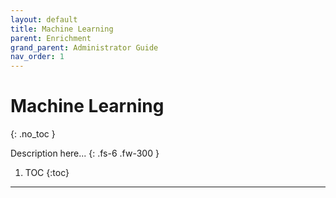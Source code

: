 ```yaml
---
layout: default
title: Machine Learning
parent: Enrichment
grand_parent: Administrator Guide
nav_order: 1
---
```


# Machine Learning
{: .no_toc }


Description here...
{: .fs-6 .fw-300 }

1. TOC
{:toc}

---